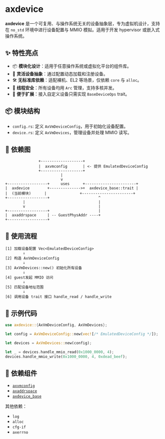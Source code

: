# axdevice

**axdevice** 是一个可复用、与操作系统无关的设备抽象层，专为虚拟机设计，支持在 `no_std` 环境中进行设备配置与 MMIO 模拟。适用于开发 hypervisor 或嵌入式操作系统。

## ✨ 特性亮点

- 📦 **模块化设计**：适用于任意操作系统或虚拟化平台的组件库。
- 🧩 **灵活设备抽象**：通过配置动态加载和注册设备。
- 🛠️ **无标准库依赖**：适配裸机、EL2 等场景，仅依赖 `core` 与 `alloc`。
- 🧵 **线程安全**：所有设备均用 `Arc` 管理，支持多核并发。
- 🧱 **便于扩展**：接入自定义设备只需实现 `BaseDeviceOps` trait。

## 📦 模块结构

- `config.rs`: 定义 `AxVmDeviceConfig`，用于初始化设备配置。
- `device.rs`: 定义 `AxVmDevices`，管理设备并处理 MMIO 读写。

## 📐 依赖图

```text
               +-------------------+
               |  axvmconfig       | <- 提供 EmulatedDeviceConfig
               +-------------------+
                         |
                         v
+------------------+     uses      +-----------------------+
|  axdevice        +-------------->+  axdevice_base::trait |
|  (当前模块)      |               +-----------------------+
+------------------+                      ^
        |                                 |
        v                                 |
+------------------+                      |
|  axaddrspace     | -- GuestPhysAddr ----+
+------------------+
```

## 🔁 使用流程

```text
[1] 加载设备配置 Vec<EmulatedDeviceConfig>
        ↓
[2] 构造 AxVmDeviceConfig
        ↓
[3] AxVmDevices::new() 初始化所有设备
        ↓
[4] guest发起 MMIO 访问
        ↓
[5] 匹配设备地址范围
        ↓
[6] 调用设备 trait 接口 handle_read / handle_write
```

## 🚀 示例代码

```rust
use axdevice::{AxVmDeviceConfig, AxVmDevices};

let config = AxVmDeviceConfig::new(vec![/* EmulatedDeviceConfig */]);

let devices = AxVmDevices::new(config);

let _ = devices.handle_mmio_read(0x1000_0000, 4);
devices.handle_mmio_write(0x1000_0000, 4, 0xdead_beef);
```

## 🔧 依赖组件

- [`axvmconfig`](https://github.com/arceos-hypervisor/axvmconfig.git)
- [`axaddrspace`](https://github.com/arceos-hypervisor/axaddrspace.git)
- [`axdevice_base`](https://github.com/arceos-hypervisor/axdevice_crates.git)

其他依赖：

- `log`
- `alloc`
- `cfg-if`
- `axerrno`